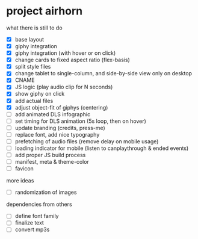 # project airhorn

what there is still to do

- [x] base layout
- [x] giphy integration
- [x] giphy integration (with hover or on click)
- [x] change cards to fixed aspect ratio (flex-basis)
- [x] split style files
- [x] change tablet to single-column, and side-by-side view only on desktop
- [x] CNAME
- [x] JS logic (play audio clip for N seconds)
- [x] show giphy on click
- [x] add actual files
- [x] adjust object-fit of giphys (centering)
- [ ] add animated DLS infographic
- [ ] set timing for DLS animation (5s loop, then on hover)
- [ ] update branding (credits, press-me)
- [ ] replace font, add nice typography
- [ ] prefetching of audio files (remove delay on mobile usage)
- [ ] loading indicator for mobile (listen to canplaythrough & ended events)
- [ ] add proper JS build process
- [ ] manifest, meta & theme-color
- [ ] favicon

more ideas

- [ ] randomization of images

dependencies from others

- [ ] define font family
- [ ] finalize text
- [ ] convert mp3s